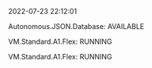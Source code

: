 2022-07-23 22:12:01

Autonomous.JSON.Database: AVAILABLE

VM.Standard.A1.Flex: RUNNING

VM.Standard.A1.Flex: RUNNING